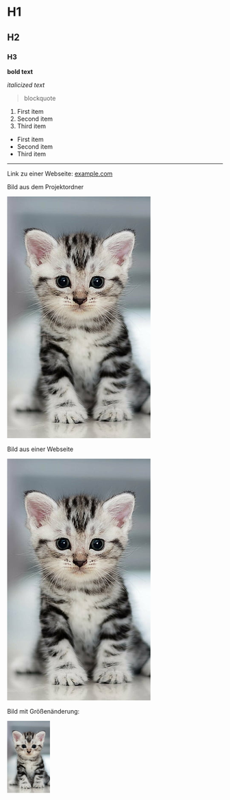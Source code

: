# H1
## H2
### H3


**bold text**

*italicized text*

> blockquote

1. First item
2. Second item
3. Third item


- First item
- Second item
- Third item


---

Link zu einer Webseite: [example.com](https://www.example.com)


Bild aus dem Projektordner

![Katzenbild](/bilder/cat.png "Cat")


Bild aus einer Webseite

![Katzenbild](https://github.com/pehol/vedanta/blob/main/bilder/cat.png "Cat")



Bild mit Größenänderung:

<img src="/bilder/cat.png" width="100" title="Cat">